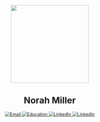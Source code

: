 


<div id="header" align="center">
  <img src="https://1.bp.blogspot.com/-Ya7IAmAhVW8/Xvpltf95L1I/AAAAAAAABS0/-BgPxua8xaEa99D1PmZjELZqbWO6yTM0gCK4BGAsYHg/s612/istockphoto-1222955463-612x612.jpg" width="250"/>
  
  # Norah Miller
 <div id="badges">
    <a href="mailto:norah@purdue.edu">
        <img src="https://img.shields.io/badge/norah@purdue.edu-white?style=for-the-badge&logo=microsoft-outlook&logoColor=lightgrey" alt="Email"/>
    <a href="https://www.purdue.edu/">
        <img src="https://img.shields.io/badge/Purdue University-white?style=for-the-badge&logo=readthedocs&logoColor=lightgrey" alt="Education"/>
    <a href="https://www.linkedin.com/in/norahmiller/">
        <img src="https://img.shields.io/badge/LinkedIn-lightgrey?style=for-the-badge&logo=linkedin&logoColor=white" alt="LinkedIn"/>
    </a>
      <a href="https://norahmiller.github.io/">
        <img src="https://img.shields.io/badge/About Me-715645?style=for-the-badge&logo=linkedin&logoColor=white" alt="LinkedIn"/>
    </a>
</div>

</div>




<!--
**norahmiller/norahmiller** is a ✨ _special_ ✨ repository because its `README.md` (this file) appears on your GitHub profile.

Here are some ideas to get you started:

- 🔭 I’m currently working on ...
- 🌱 I’m currently learning ...
- 👯 I’m looking to collaborate on ...
- 🤔 I’m looking for help with ...
- 💬 Ask me about ...
- 📫 How to reach me: ...
- 😄 Pronouns: ...
- ⚡ Fun fact: ...
-->
